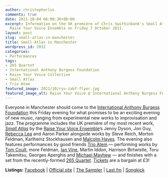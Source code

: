 ```yaml
---
author: christopherlux
comments: true
date: 2011-10-04 06:00:36+00:00
excerpt: Information on the UK première of Chris Swithinbank's Small Atlas by the
  Raise Your Voice Ensemble on Friday 7 October 2011.
layout: post
slug: small-atlas-in-manchester
title: Small Atlas in Manchester
wordpress_id: 2032
categories:
- Performances
tags:
- 265 Quartet
- International Anthony Burgess Foundation
- Raise Your Voice Collective
- Small Atlas
- Trio Atem
featured_image: 2011/10/ryv-iabf-flyer.jpg
featured_image_alt: Raise Your Voice @ International Anthony Burgess Foundation flyer
---
```


Everyone in Manchester should come to the [International Anthony Burgess Foundation](http://www.anthonyburgess.org/) this Friday evening for what promises to be an exciting evening of new music, ranging from experimental new works to improvisation and jazz. The programme includes the UK première of my most recent work, [_Small Atlas_](http://www.chrisswithinbank.net/2011/05/small-atlas/) by the [Raise Your Voice Ensemble](http://www.raise-your-voice.org/)’s Jenny Dyson, Jon Guy, [Rebecca Lea](http://www.rebeccajanelea.co.uk/) and Aaron Parker alongside works by Steve Reich, Morton Feldman, Karlheinz Stockhausen and [Malcolm Hayes](http://www.malcolmhayes.co.uk/). The evening also features performances by good friends [Trio Atem](http://www.myspace.com/trioatem) — performing works by [Tom Coult](http://www.tomcoult.com/), more Feldman, [Ian Vine](http://www.ianvine.com/), Martin Iddon, Harrison Birtwistle, Toru Takemitsu, Georges Aperghis and [Michael Mayhew](http://www.michaelmayhew.com/) — and finishes with a set from the recently-formed [265 Quartet](http://efpirecords.com/artists/265-quartet/). [Tickets](http://raiseyourvoice.eventbrite.com) are a bargain at £3!

**Listings:** [Facebook](https://www.facebook.com/event.php?eid=249614118407108) \| [Official site](http://www.raise-your-voice.org/2011/09/raise-your-voice-ensemble-trio-atem-265-quartet-at-international-anthony-burgess-foundation/) \| [The Sampler](http://www.soundandmusic.org/thesampler/event/2011/10/raise-your-voice-ensemble-trio-atem-265-quartet) \| [Last.fm](http://www.last.fm/event/2076537+Raise+Your+Voice+Ensemble+at+International+Anthony+Burgess+Foundation+on+7+October+2011) \| [Songkick](http://www.songkick.com/concerts/10584958-raise-your-voice-ensemble-at-international-anthony-burgess-foundation)
